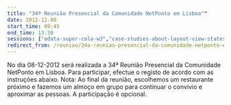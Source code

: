 ```yaml
---
title: "34ª Reunião Presencial da Comunidade NetPonto em Lisboa""
date: 2012-12-08
start_time: 09:45
end_time: 13:30
sessions: ["odata-super-cola-w3","case-studies-about-layout-view-states-scale-in-windows-8-store-apps"]
redirect_from: /reuniao/34a-reuniao-presencial-da-comunidade-netponto-em-lisboa/
---
```

No dia 08-12-2012 será realizada a 34ª Reunião Presencial da Comunidade NetPonto em Lisboa. Para participar, efectue o registo de acordo com as instruções abaixo.
Nota: Ao final da reunião, escolhemos um restaurante próximo e fazemos um almoço em grupo para continuar o convívio e aproximar as pessoas. A participação é opcional.